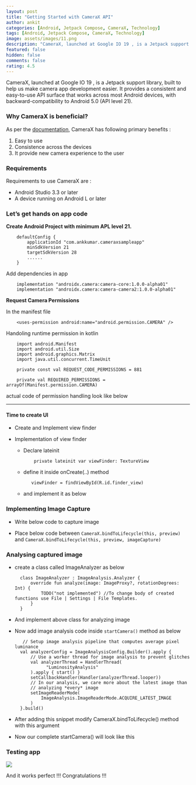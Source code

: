 ```yaml
---
layout: post
title: "Getting Started with CameraX API"
author: ankit
categories: [Android, Jetpack Compose, CameraX, Technology]
tags: [Android, Jetpack Compose, CameraX, Technology]
image: assets/images/11.png
description: "CameraX, launched at Google IO 19 , is a Jetpack support library, built to help us make camera app development easier. It provides a consistent and easy-to-use API surface that works across most Android devices, with backward-compatibility to Android 5.0 (API level 21)."
featured: false
hidden: false
comments: false
rating: 4.5
---
```


CameraX, launched at Google IO 19 , is a Jetpack support library, built to help us make camera app development easier. It provides a consistent and easy-to-use API surface that works across most Android devices, with backward-compatibility to Android 5.0 (API level 21).

### Why CameraX is beneficial?

As per the [documentation](https://developer.android.com/training/camerax#primary), CameraX has following primary benefits :

1. Easy to use
2. Consistence across the devices
3. It provide new camera experience to the user

### Requirements

Requirements to use CameraX are :

- Android Studio 3.3 or later
- A device running on Android L or later

### Let’s get hands on app code

**Create Android Project with minimum APL level 21.**

```
    defaultConfig {
        applicationId "com.ankkumar.cameraxsampleapp"
        minSdkVersion 21
        targetSdkVersion 28
        ......
    }
```

Add dependencies in app

```
    implementation "androidx.camera:camera-core:1.0.0-alpha01"
    implementation "androidx.camera:camera-camera2:1.0.0-alpha01"
```

**Request Camera Permissions**

In the manifest file

```
    <uses-permission android:name="android.permission.CAMERA" />
```

Handoling runtime permission in kotlin

```
    import android.Manifest
    import android.util.Size
    import android.graphics.Matrix
    import java.util.concurrent.TimeUnit

    private const val REQUEST_CODE_PERMISSIONS = 881

    private val REQUIRED_PERMISSIONS = arrayOf(Manifest.permission.CAMERA)
```

actual code of permission handling look like below

<script src="https://gist.github.com/AnkitDroidGit/132ef18e5760d202e43513b55e2488c7.js"></script>

---

#### Time to create UI

- Create and Implement view finder

<script src="https://gist.github.com/AnkitDroidGit/e8207c26817774fdb20af611fdf9ed29.js"></script>

- Implementation of view finder

  - Declare lateinit

    ```
        private lateinit var viewFinder: TextureView
    ```

  - define it inside onCreate(..) method
    ```
       viewFinder = findViewById(R.id.finder_view)
    ```
  - and implement it as below

    <script src="https://gist.github.com/AnkitDroidGit/b691aef48268d2f7cafd787bcf8c60de.js"></script>

### Implementing Image Capture

- Write below code to capture image
    <script src="https://gist.github.com/AnkitDroidGit/11555201e33e8b74eda1e757685aeb71.js"></script>

- Place below code between `CameraX.bindToLifecycle(this, preview)` and `CameraX.bindToLifecycle(this, preview, imageCapture)`
    <script src="https://gist.github.com/AnkitDroidGit/7976120ebcfeefaef55bb73e05bc420b.js"></script>

### Analysing captured image

- create a class called ImageAnalyzer as below

  ```
    class ImageAnalyzer : ImageAnalysis.Analyzer {
        override fun analyze(image: ImageProxy?, rotationDegrees: Int) {
            TODO("not implemented") //To change body of created functions use File | Settings | File Templates.
        }
    }
  ```

- And implement above class for analyzing image
    <script src="https://gist.github.com/AnkitDroidGit/77c87e7d35f22621063f5f9213c5353d.js"></script>
- Now add image analysis code inside `startCamera()` method as below
  ```
     // Setup image analysis pipeline that computes average pixel luminance
    val analyzerConfig = ImageAnalysisConfig.Builder().apply {
        // Use a worker thread for image analysis to prevent glitches
        val analyzerThread = HandlerThread(
              "LuminosityAnalysis"
        ).apply { start() }
        setCallbackHandler(Handler(analyzerThread.looper))
        // In our analysis, we care more about the latest image than
        // analyzing *every* image
        setImageReaderMode(
            ImageAnalysis.ImageReaderMode.ACQUIRE_LATEST_IMAGE
        )
    }.build()
  ```
- After adding this snippet modify CameraX.bindToLifecycle() method with this argument
- Now our complete startCamera() will look like this
    <script src="https://gist.github.com/AnkitDroidGit/de4d7bb7c453a9e1fecec162cfb071f6.js"></script>

### Testing app

![](../../assets/images/post/test_camera_x.png)

And it works perfect !!!
Congratulations !!!
